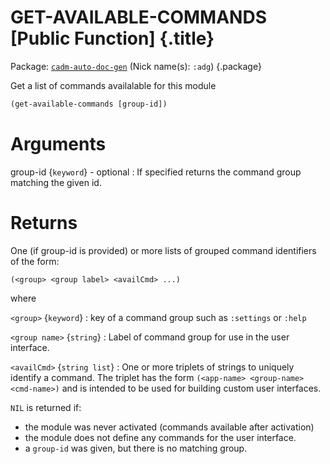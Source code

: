 # GET-AVAILABLE-COMMANDS [Public Function] {.title}

Package: [`cadm-auto-doc-gen`](CADM-AUTO-DOC-GEN.pkg.md) (Nick name(s): `:adg`) {.package}

Get a list of commands availalable for this module

``` lisp
(get-available-commands [group-id])
```

# Arguments

group-id {`keyword`} - optional
:   If specified returns the command group matching the given id.

# Returns

One (if group-id is provided) or more lists of grouped command identifiers
of the form:

~~~ Lisp
(<group> <group label> <availCmd> ...)
~~~

where

`<group>` {`keyword`}
:   key of a command group such as `:settings` or `:help`

`<group name>` {`string`}
:   Label of command group for use in the user interface.

`<availCmd>` {`string list`}
:   One or more triplets of strings to uniquely identify a command.
    The triplet has the form `(<app-name> <group-name> <cmd-name>)`
    and is intended to be used for building custom user interfaces.

`NIL` is returned if:
* the module was never activated (commands available after activation)
* the module does not define any commands for the user interface.
* a `group-id` was given, but there is no matching group.

